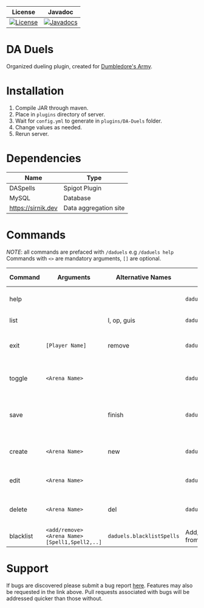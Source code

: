 | License | Javadoc |
| ------- | ------- |
| [![License](https://img.shields.io/github/license/sirNikolai/DA-Duels)](LICENSE.md)| [![Javadocs](https://img.shields.io/badge/Javadocs-0.0.4-orange.svg)](https://nikmang.github.io/SteveCoin/index.html)

# DA Duels
Organized dueling plugin, created for [Dumbledore's Army](http://http://dumbledoresarmy.enjin.com/).

# Installation
1. Compile JAR through maven.
2. Place in `plugins` directory of server.
3. Wait for `config.yml` to generate in `plugins/DA-Duels` folder.
4. Change values as needed.
5. Rerun server.

# Dependencies
| Name               | Type                  |
| ------------------ | --------------------- |
| DASpells           | Spigot Plugin         |
| MySQL              | Database              |
| https://sirnik.dev | Data aggregation site |

# Commands
_NOTE_: all commands are prefaced with `/daduels` e.g `/daduels help`
Commands with `<>` are mandatory arguments, `[]` are optional.

| Command   | Arguments        | Alternative Names           | Permission                 | Description                                        | Permission Level | Notes |
| --------  | ---------------- | --------------------------- | -------------------------- | -------------------------------------------------- | ---------------- | ----- |
| help      |                  |                             | `daduels.cmds`             | Lists all available commands                       | Player           |       |
| list      |                  | l, op, guis                 | `daduels.opengui`          | Opens GUI to choose arena                          | Player           |       |
| exit      | `[Player Name] ` | remove                      | `daduels.exitArena`        | Leave arena (will count as loss if in game)        | Player           | Staff can supply player name to remove others. Requires `daduels.exitArena.others` |
| toggle    | `<Arena Name>`   |                             | `daduels.toggleArena`      | Toggles status of Arena (open/closed)              | Staff            |       |
| save      |                  | finish                      | `daduels.saveArena`        | Save arena currently selected in creation mode     | Staff            | Only to be done after `new` or `edit` command  |
| create    | `<Arena Name>`   | new                         | `daduels.createArena`      | Creates a new arena (if name isn't taken)          | Staff            | Need to `save` after picking spawn points      |
| edit      | `<Arena Name>`   |                             | `daduels.editArena`        | Edit spawn points for arena                        | Staff            | Need to `save` after picking spawn points      |
| delete    | `<Arena Name>`   | del                         | `daduels.deleteArena`      | Deletes an arena with specified Name               | Staff            |       |
| blacklist | `<add/remove> <Arena Name> [Spell1,Spell2,..]` |  `daduels.blacklistSpells` | Add/remove spells from arena blacklist             | Staff            |       |

# Support
If bugs are discovered please submit a bug report [here](https://github.com/sirNikolai/DA-Duels/issues/new).
Features may also be requested in the link above.
Pull requests associated with bugs will be addressed quicker than those without.